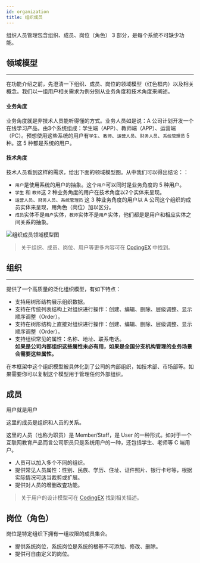 ```yaml
---
id: organization
title: 组织成员
---
```

组织人员管理包含组织、成员、岗位（角色） 3 部分，是每个系统不可缺少功能。

## 领域模型
---
在功能介绍之前，先澄清一下组织、成员、岗位的领域模型（红色框内）以及相关概念。我们以一组用户相关需求为例分别从业务角度和技术角度来阐述。
#### 业务角度
业务角度就是非技术人员能听得懂的方式。业务人员如是说：A 公司计划开发一个在线学习产品，由3个系统组成：学生端（APP）、教师端（APP）、运营端（PC）。预想使用这些系统的用户有`学生`、`教师`、`运营人员`、`财务人员`、`系统管理员` 5 种。这 5 种都是系统的用户。
#### 技术角度
技术人员看到这样的需求，给出下面的领域模型图。从中我们可以得出结论：：

- `用户`是使用系统的用户的抽象。这个`用户`可以同时是业务角度的 5 种用户。
- `学生` 和 `教师`这 2 种业务角度的用户在技术角度以2个实体来呈现。
- `运营人员`、`财务人员`、`系统管理员` 这 3 种业务角度的用户以 A 公司这个组织的成员实体来呈现，用角色（岗位）加以区分。
- `成员`实体不是`用户`实体，`教师`实体不是`用户`实体，他们都是是用户和相应实体之间关系的抽象。

![组织成员领域模型图](/img/function_organization_domain_model.png)

> 关于组织、成员、岗位、用户等更多内容可在 [CodingEX](http://CodingEX.net) 中找到。

## 组织
---
提供了一个高质量的泛化组织模型，有如下特点：
- 支持用树形结构展示组织数据。
- 支持在传统列表结构上对组织进行操作：创建、编辑、删除、层级调整、显示顺序调整（Order）。
- 支持在树形结构上直接对组织进行操作：创建、编辑、删除、层级调整、显示顺序调整（Order）。
- 支持组织常见的属性：名称、地址、联系电话。<br><b>如果是公司内部组织这些属性未必有用，如果是全国分支机构管理的业务场景会需要这些属性。</b>

在本框架中这个组织模型被具体化到了公司的内部组织，如技术部、市场部等。如果需要你可以复制这个模型用于管理任何外部组织。

## 成员
用户就是用户

这里的成员是组织和人员的关系。

这里的人员（也称为职员）是 Member/Staff，是 User 的一种形式。如对于一个互联网教育产品而言公司职员只是系统用户的一种，还包括学生、老师等 C 端用户。
- 人员可以加入多个不同的组织。
- 提供常见人员属性：性别、民族、学历、住址、证件照片、银行卡号等，根据实际情况可适当裁剪或扩展。
- 提供对人员的增删改査功能。
> 关于用户的设计模型可在 [CodingEX](http://CodingEX.net) 找到相关描述。


## 岗位（角色）
岗位是特定组织下拥有一组权限的成员集合。
- 提供系统岗位，系统岗位是系统的根基不可添加、修改、删除。
- 提供可自由定义的岗位。
